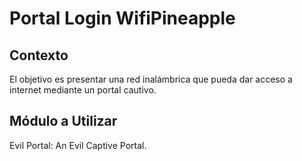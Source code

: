 # Portal Login WifiPineapple

## Contexto

El objetivo es presentar una red inalámbrica que pueda dar acceso a internet  mediante un portal cautivo.

## Módulo a Utilizar

Evil Portal: An Evil Captive Portal. 

